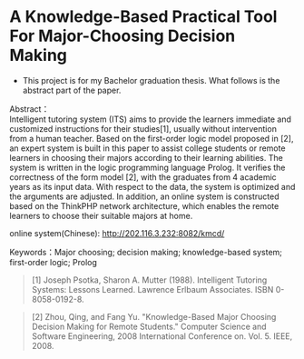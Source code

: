 # A Knowledge-Based Practical Tool For Major-Choosing Decision Making
* This project is for my Bachelor graduation thesis. What follows is the abstract part of the paper.

Abstract：  
Intelligent tutoring system (ITS) aims to provide the learners immediate and customized instructions for their studies[1], usually without intervention from a human teacher. Based on the first-order logic model proposed in [2], an expert system is built in this paper to assist college students or remote learners in choosing their majors according to their learning abilities. The system is written in the logic programming language Prolog. It verifies the correctness of the form model [2], with the graduates from 4 academic years as its input data. With respect to the data, the system is optimized and the arguments are adjusted. In addition, an online system is constructed based on the ThinkPHP network architecture, which enables the remote learners to choose their suitable majors at home.

online system(Chinese): http://202.116.3.232:8082/kmcd/

Keywords：Major choosing; decision making; knowledge-based system; first-order logic; Prolog

>[1] Joseph Psotka, Sharon A. Mutter (1988). Intelligent Tutoring Systems: Lessons Learned. Lawrence Erlbaum Associates. ISBN 0-8058-0192-8.

>[2] Zhou, Qing, and Fang Yu. "Knowledge-Based Major Choosing Decision Making for Remote Students." Computer Science and Software Engineering, 2008 International Conference on. Vol. 5. IEEE, 2008.
